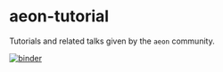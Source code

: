 # aeon-tutorial

Tutorials and related talks given by the `aeon` community.

[![binder](https://mybinder.org/badge_logo.svg)](https://mybinder.org/v2/gh/aeon-toolkit/aeon-tutorial/main)